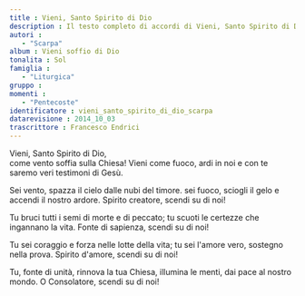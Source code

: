 ```yaml
--- 
title : Vieni, Santo Spirito di Dio
description : Il testo completo di accordi di Vieni, Santo Spirito di Dio. Inseriscila nel tuo canzoniere!
autori : 
   - "Scarpa"
album : Vieni soffio di Dio
tonalita : Sol
famiglia : 
   - "Liturgica"
gruppo : 
momenti : 
   - "Pentecoste"
identificatore : vieni_santo_spirito_di_dio_scarpa
datarevisione : 2014_10_03
trascrittore : Francesco Endrici
--- 
```




Vieni, Santo Spirito di Dio,  
come vento soffia sulla Chiesa! 
Vieni come fuoco, ardi in noi 
e con te saremo veri testimoni di Gesù.  


Sei vento, spazza il cielo dalle nubi del timore.
sei fuoco, sciogli il gelo e accendi il nostro ardore.
Spirito creatore, scendi su di noi! 


Tu bruci tutti i semi di morte e di peccato; 
tu scuoti le certezze che ingannano la vita. 
Fonte di sapienza, scendi su di noi! 


Tu sei coraggio e forza nelle lotte della vita; 
tu sei l'amore vero, sostegno nella prova. 
Spirito d'amore, scendi su di noi! 


Tu, fonte di unità, rinnova la tua Chiesa, 
illumina le menti, dai pace al nostro mondo. 
O Consolatore, scendi su di noi! 


